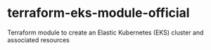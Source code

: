 # terraform-eks-module-official
Terraform module to create an Elastic Kubernetes (EKS) cluster and associated resources
